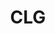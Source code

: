 ---
title: CLG
crosslinks:
- leagueoflegends
- TeamSolomid
- lol
- place
- Cloud9
- AngryCLGFans
- Competitiveoverwatch
- Suffering
- Team_Liquid
- minnesotavikings
- CSeventVODs
- LoLeventVoDs
- funny
- legaladvice
- livven
- mylittlepony
- Humanity
- nonononoyes
- DotA2
- gatekeeping
---